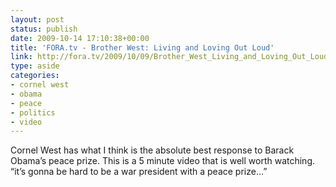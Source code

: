 ```yaml
---
layout: post
status: publish
date: 2009-10-14 17:10:38+00:00
title: 'FORA.tv - Brother West: Living and Loving Out Loud'
link: http://fora.tv/2009/10/09/Brother_West_Living_and_Loving_Out_Loud#Cornel_West_Sounds_Off_on_Obamas_Nobel_Peace_Prize
type: aside
categories:
- cornel west
- obama
- peace
- politics
- video
---
```


Cornel West has what I think is the absolute best response to Barack Obama’s peace prize. This is a 5 minute video that is well worth watching. “it’s gonna be hard to be a war president with a peace prize…”
